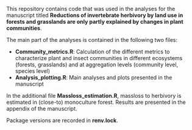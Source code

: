 This repository contains code that was used in the analyses for the manuscript titled **Reductions of invertebrate herbivory by land use in forests and grasslands are only partly explained by changes in plant communities**.

The main part of the analyses is contained in the following two files:

-   **Community_metrics.R**: Calculation of the different metrics to characterize plant and insect communities in different ecosystems (forests, grasslands) and at aggregation levels (community level, species level)  
-   **Analysis_plotting.R**: Main analyses and plots presented in the manuscript

In the additional file **Massloss_estimation.R**, massloss to herbivory is estimated in (close-to) monoculture forest. Results are presented in the appendix of the manuscript.  

Package versions are recorded in **renv.lock**.